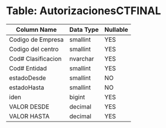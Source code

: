 # Table: AutorizacionesCTFINAL

| Column Name | Data Type | Nullable |
|-------------|-----------|----------|
| Codigo de Empresa | smallint | YES |
| Codigo del centro | smallint | YES |
| Cod# Clasificacion | nvarchar | YES |
| Cod# Entidad | smallint | YES |
| estadoDesde | smallint | NO |
| estadoHasta | smallint | NO |
| iden | bigint | YES |
| VALOR DESDE | decimal | YES |
| VALOR HASTA | decimal | YES |
